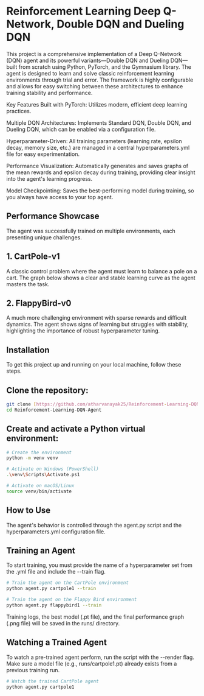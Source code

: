 # Reinforcement Learning Deep Q-Network, Double DQN and Dueling DQN

This project is a comprehensive implementation of a Deep Q-Network (DQN) agent and its powerful variants—Double DQN and Dueling DQN—built from scratch using Python, PyTorch, and the Gymnasium library. The agent is designed to learn and solve classic reinforcement learning environments through trial and error. The framework is highly configurable and allows for easy switching between these architectures to enhance training stability and performance.

Key Features
Built with PyTorch: Utilizes modern, efficient deep learning practices.

Multiple DQN Architectures: Implements Standard DQN, Double DQN, and Dueling DQN, which can be enabled via a configuration file.

Hyperparameter-Driven: All training parameters (learning rate, epsilon decay, memory size, etc.) are managed in a central hyperparameters.yml file for easy experimentation.

Performance Visualization: Automatically generates and saves graphs of the mean rewards and epsilon decay during training, providing clear insight into the agent's learning progress.

Model Checkpointing: Saves the best-performing model during training, so you always have access to your top agent.

## Performance Showcase
The agent was successfully trained on multiple environments, each presenting unique challenges.

## 1. CartPole-v1
A classic control problem where the agent must learn to balance a pole on a cart. The graph below shows a clear and stable learning curve as the agent masters the task.


## 2. FlappyBird-v0
A much more challenging environment with sparse rewards and difficult dynamics. The agent shows signs of learning but struggles with stability, highlighting the importance of robust hyperparameter tuning.

## Installation
To get this project up and running on your local machine, follow these steps.

## Clone the repository:
```bash
git clone [https://github.com/atharvanayak25/Reinforcement-Learning-DQN-Agent.git](https://github.com/atharvanayak25/Reinforcement-Learning-DQN-Agent.git)
cd Reinforcement-Learning-DQN-Agent

```

## Create and activate a Python virtual environment:
```bash
# Create the environment
python -m venv venv

# Activate on Windows (PowerShell)
.\venv\Scripts\Activate.ps1

# Activate on macOS/Linux
source venv/bin/activate
```

## How to Use

The agent's behavior is controlled through the agent.py script and the hyperparameters.yml configuration file.

## Training an Agent

To start training, you must provide the name of a hyperparameter set from the .yml file and include the --train flag.

```bash
# Train the agent on the CartPole environment
python agent.py cartpole1 --train

# Train the agent on the Flappy Bird environment
python agent.py flappybird1 --train
```

Training logs, the best model (.pt file), and the final performance graph (.png file) will be saved in the runs/ directory.

## Watching a Trained Agent

To watch a pre-trained agent perform, run the script with the --render flag. Make sure a model file (e.g., runs/cartpole1.pt) already exists from a previous training run.

``` bash
# Watch the trained CartPole agent
python agent.py cartpole1
```

